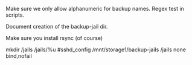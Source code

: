 Make sure we only allow alphanumeric for backup names. Regex test in scripts.

Document creation of the backup-jail dir.

Make sure you install rsync (of course)

mkdir /jails
/jails/%u #sshd_config
/mnt/storage1/backup-jails                       /jails          none    bind,nofail

